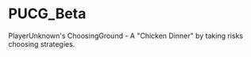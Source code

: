# PUCG_Beta
PlayerUnknown's ChoosingGround - A "Chicken Dinner" by taking risks choosing strategies.
